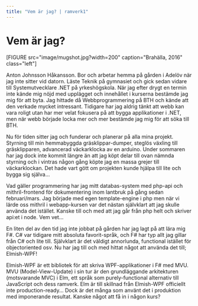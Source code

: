 ```yaml
---
title: "Vem är jag? | ramverk1"
---
```


Vem är jag?
===========

[FIGURE src="image/mugshot.jpg?width=200" caption="Brahälla, 2016" class="left"]

Anton Johnsson Håkansson. Bor och arbetar hemma på gården i Adelöv när jag inte
sitter vid datorn. Läste Teknik på gymnasiet och gick sedan vidare till
Systemutvecklare .NET på yrkeshögskola. När jag efter drygt en termin inte kände
mig nöjd med upplägget och innehållet i kurserna bestämde jag mig för att byta.
Jag hittade då Webbprogrammering på BTH och kände att den verkade mycket intressant.
Tidigare har jag aldrig tänkt att webb kan vara roligt utan har mer velat fokusera på
att bygga applikationer i .NET, men när webb började locka mer och mer bestämde jag
mig för att söka till BTH.

Nu för tiden sitter jag och funderar och planerar på alla mina projekt. Styrning till
min hemmabyggda gräsklippar-dumper, steglös växling till gräsklipparen, advancerad
väckarklocka av en arduino. Under sommaren har jag dock inte kommit längre än att jag
köpt delar till ovan nämnda styrning och i vintras någon gång köpte jag en massa grejer
till väckarklockan. Det hade vart gött om projekten kunde hjälpa till lite och bygga sig
själva...

Vad gäller programmering har jag mitt databas-system med php-api och mithril-frontend
för dokumentering inom lantbruk på gång sedan februari/mars. Jag började med egen
template-engine i php men när vi lärde oss mithril i webapp-kursen var det nästan
självklart att jag skulle använda det istället. Kanske till och med att jag går från
php helt och skriver api:et i node. Vem vet...

En liten del av den tid jag inte jobbat på gården har jag lagt på att lära mig F#. C#
var tidigare mitt absoluta favorit-språk, och F# har typ allt jag gillar från C# och
lite till. Självklart är det väldigt annorlunda, functional istället för objectoriented
osv. Nu har jag till och med hittat något att använda det till; Elmish-WPF!

Elmish-WPF är ett bibliotek för att skriva WPF-applikationer i F# med MVU. MVU
(Model-View-Update) i sin tur är den grundläggande arkitekturen (motsvarande MVC) i Elm,
ett språk som purely-functional alternativ till JavaScript och dess ramverk. Elm är
till skillnad från Elmish-WPF officiellt inte production-ready... Dock är det många
som använt det i produktion med imponerande resultat. Kanske något att få in i någon kurs?
